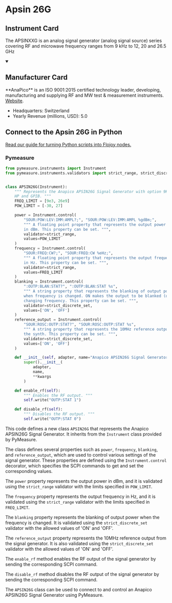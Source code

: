 
# Apsin 26G

## Instrument Card

The APSINXXG is an analog signal generator (analog signal source) series covering RF and microwave frequency ranges from 9 kHz to 12, 20 and 26.5 GHz

<details open>
<summary><h2>Manufacturer Card</h2></summary>
**AnaPico** is an ISO 9001:2015 certified technology leader, developing, manufacturing and supplying RF and MW test & measurement instruments. <a href=https://www.anapico.com/>Website</a>.

<ul>
  <li>Headquarters: Switzerland</li>
  <li>Yearly Revenue (millions, USD): 5.0</li>
</ul>
</details>

## Connect to the Apsin 26G in Python

[Read our guide for turning Python scripts into Flojoy nodes.](https://docs.flojoy.ai/custom-nodes/creating-custom-node/)


### Pymeasure

```python
from pymeasure.instruments import Instrument
from pymeasure.instruments.validators import strict_range, strict_discrete_set


class APSIN26G(Instrument):
    """ Represents the Anapico APSIN26G Signal Generator with option 9K,
    HP and GPIB. """
    FREQ_LIMIT = [9e3, 26e9]
    POW_LIMIT = [-30, 27]

    power = Instrument.control(
        "SOUR:POW:LEV:IMM:AMPL?;", "SOUR:POW:LEV:IMM:AMPL %gdBm;",
        """ A floating point property that represents the output power
        in dBm. This property can be set. """,
        validator=strict_range,
        values=POW_LIMIT
    )
    frequency = Instrument.control(
        "SOUR:FREQ:CW?;", "SOUR:FREQ:CW %eHz;",
        """ A floating point property that represents the output frequency
        in Hz. This property can be set. """,
        validator=strict_range,
        values=FREQ_LIMIT
    )
    blanking = Instrument.control(
        ":OUTP:BLAN:STAT?", ":OUTP:BLAN:STAT %s",
        """ A string property that represents the blanking of output power
        when frequency is changed. ON makes the output to be blanked (off) while
        changing frequency. This property can be set. """,
        validator=strict_discrete_set,
        values=['ON', 'OFF']
    )
    reference_output = Instrument.control(
        "SOUR:ROSC:OUTP:STAT?", "SOUR:ROSC:OUTP:STAT %s",
        """ A string property that represents the 10MHz reference output from
        the synth. This property can be set. """,
        validator=strict_discrete_set,
        values=['ON', 'OFF']
    )

    def __init__(self, adapter, name="Anapico APSIN26G Signal Generator", **kwargs):
        super().__init__(
            adapter,
            name,
            **kwargs
        )

    def enable_rf(self):
        """ Enables the RF output. """
        self.write("OUTP:STAT 1")

    def disable_rf(self):
        """ Disables the RF output. """
        self.write("OUTP:STAT 0")
```

This code defines a new class `APSIN26G` that represents the Anapico APSIN26G Signal Generator. It inherits from the `Instrument` class provided by PyMeasure.

The class defines several properties such as `power`, `frequency`, `blanking`, and `reference_output`, which are used to control various settings of the signal generator. These properties are defined using the `Instrument.control` decorator, which specifies the SCPI commands to get and set the corresponding values.

The `power` property represents the output power in dBm, and it is validated using the `strict_range` validator with the limits specified in `POW_LIMIT`.

The `frequency` property represents the output frequency in Hz, and it is validated using the `strict_range` validator with the limits specified in `FREQ_LIMIT`.

The `blanking` property represents the blanking of output power when the frequency is changed. It is validated using the `strict_discrete_set` validator with the allowed values of 'ON' and 'OFF'.

The `reference_output` property represents the 10MHz reference output from the signal generator. It is also validated using the `strict_discrete_set` validator with the allowed values of 'ON' and 'OFF'.

The `enable_rf` method enables the RF output of the signal generator by sending the corresponding SCPI command.

The `disable_rf` method disables the RF output of the signal generator by sending the corresponding SCPI command.

The `APSIN26G` class can be used to connect to and control an Anapico APSIN26G Signal Generator using PyMeasure.

